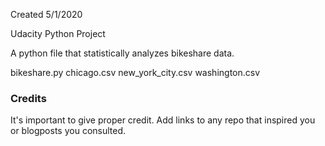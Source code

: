 Created 5/1/2020

Udacity Python Project


A python file that statistically analyzes bikeshare data.


bikeshare.py
chicago.csv
new_york_city.csv
washington.csv


### Credits
It's important to give proper credit. Add links to any repo that inspired you or blogposts you consulted.


